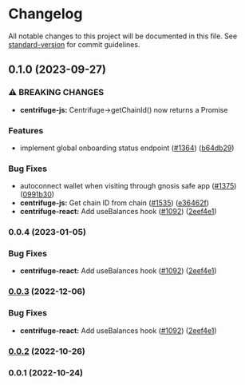 # Changelog

All notable changes to this project will be documented in this file. See [standard-version](https://github.com/conventional-changelog/standard-version) for commit guidelines.

## 0.1.0 (2023-09-27)


### ⚠ BREAKING CHANGES

* **centrifuge-js:** Centrifuge->getChainId() now returns a Promise

### Features

* implement global onboarding status endpoint ([#1364](https://github.com/centrifuge/apps/issues/1364)) ([b64db29](https://github.com/centrifuge/apps/commit/b64db2904ad670aa012bb9a69396bf28ab31d5d7))


### Bug Fixes

* autoconnect wallet when visiting through gnosis safe app ([#1375](https://github.com/centrifuge/apps/issues/1375)) ([0991b30](https://github.com/centrifuge/apps/commit/0991b30ee0ffead4b1799496f49a7401c6371a14))
* **centrifuge-js:** Get chain ID from chain ([#1535](https://github.com/centrifuge/apps/issues/1535)) ([e36462f](https://github.com/centrifuge/apps/commit/e36462fcc58589830f9fb9a68e0ba11302b1eb6e))
* **centrifuge-react:** Add useBalances hook ([#1092](https://github.com/centrifuge/apps/issues/1092)) ([2eef4e1](https://github.com/centrifuge/apps/commit/2eef4e133cac560f62b6db0023b23875563e03cf))

### 0.0.4 (2023-01-05)


### Bug Fixes

* **centrifuge-react:** Add useBalances hook ([#1092](https://github.com/centrifuge/apps/issues/1092)) ([2eef4e1](https://github.com/centrifuge/apps/commit/2eef4e133cac560f62b6db0023b23875563e03cf))

### [0.0.3](https://github.com/centrifuge/apps/compare/centrifuge-react/v0.0.2...centrifuge-react/v0.0.3) (2022-12-06)


### Bug Fixes

* **centrifuge-react:** Add useBalances hook ([#1092](https://github.com/centrifuge/apps/issues/1092)) ([2eef4e1](https://github.com/centrifuge/apps/commit/2eef4e133cac560f62b6db0023b23875563e03cf))

### [0.0.2](https://github.com/centrifuge/apps/compare/centrifuge-react/v0.0.1...centrifuge-react/v0.0.2) (2022-10-26)

### 0.0.1 (2022-10-24)
